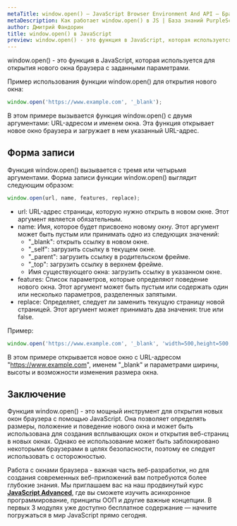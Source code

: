 ```yaml
---
metaTitle: window.open() – JavaScript Browser Environment And API – Браузерное окружение и API в JS
metaDescription: Как работает window.open() в JS | База знаний PurpleSchool
author: Дмитрий Фандорин
title: window.open() в JavaScript
preview: window.open() - это функция в JavaScript, которая используется для открытия нового окна браузера с заданными параметрами...
---
```


window.open() - это функция в JavaScript, которая используется для открытия нового окна браузера с заданными параметрами.

Пример использования функции window.open() для открытия нового окна:

```javascript
window.open('https://www.example.com', '_blank');
```

В этом примере вызывается функция window.open() с двумя аргументами: URL-адресом и именем окна. Эта функция открывает новое окно браузера и загружает в нем указанный URL-адрес.

## Форма записи

Функция window.open() вызывается с тремя или четырьмя аргументами. Форма записи функции window.open() выглядит следующим образом:

```javascript
window.open(url, name, features, replace);
```

- url: URL-адрес страницы, которую нужно открыть в новом окне. Этот аргумент является обязательным.
- name: Имя, которое будет присвоено новому окну. Этот аргумент может быть пустым или принимать одно из следующих значений:
  - "_blank": открыть ссылку в новом окне.
  - "_self": загрузить ссылку в текущем окне.
  - "_parent": загрузить ссылку в родительском фрейме.
  - "_top": загрузить ссылку в верхнем фрейме.
  - Имя существующего окна: загрузить ссылку в указанном окне.
- features: Список параметров, которые определяют поведение нового окна. Этот аргумент может быть пустым или содержать один или несколько параметров, разделенных запятыми.
- replace: Определяет, следует ли заменить текущую страницу новой страницей. Этот аргумент может принимать два значения: true или false.

Пример:

```javascript
window.open('https://www.example.com', '_blank', 'width=500,height=500,resizable=yes');
```

В этом примере открывается новое окно с URL-адресом "https://www.example.com", именем "_blank" и параметрами ширины, высоты и возможности изменения размера окна.

## Заключение

Функция window.open() - это мощный инструмент для открытия новых окон браузера с помощью JavaScript. Она позволяет определять размеры, положение и поведение нового окна и может быть использована для создания всплывающих окон и открытия веб-страниц в новых окнах. Однако ее использование может быть заблокировано некоторыми браузерами в целях безопасности, поэтому ее следует использовать с осторожностью.

Работа с окнами браузера - важная часть веб-разработки, но для создания современных веб-приложений вам потребуются более глубокие знания. Мы приглашаем вас на наш продвинутый курс **[JavaScript Advanced](https://purpleschool.ru/course/javascript-advanced?utm_source=knowledgebase&utm_medium=text&utm_campaign=window-open-v-javascript)**, где вы сможете изучить асинхронное программирование, принципы ООП и другие важные концепции. В первых 3 модулях уже доступно бесплатное содержание — начните погружаться в мир JavaScript прямо сегодня.
